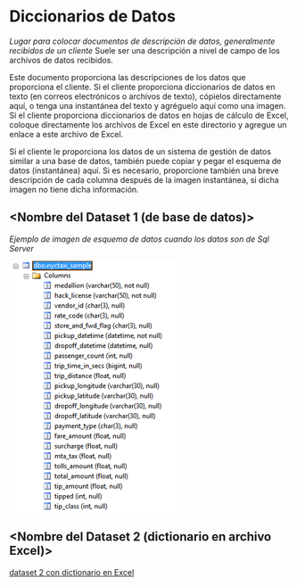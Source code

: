 # Diccionarios de Datos
_Lugar para colocar documentos de descripción de datos, generalmente recibidos de un cliente_
Suele ser una descripción a nivel de campo de los archivos de datos recibidos.

Este documento proporciona las descripciones de los datos que proporciona el cliente. Si el cliente proporciona diccionarios de datos en texto (en correos electrónicos o archivos de texto), cópielos directamente aquí, o tenga una instantánea del texto y agréguelo aquí como una imagen. Si el cliente proporciona diccionarios de datos en hojas de cálculo de Excel, coloque directamente los archivos de Excel en este directorio y agregue un enlace a este archivo de Excel.

Si el cliente le proporciona los datos de un sistema de gestión de datos similar a una base de datos, también puede copiar y pegar el esquema de datos (instantánea) aquí. Si es necesario, proporcione también una breve descripción de cada columna después de la imagen instantánea, si dicha imagen no tiene dicha información.

## <Nombre del Dataset 1 (de base de datos)\>

_Ejemplo de imagen de esquema de datos cuando los datos son de Sql Server_

![dataset 1 (de base de datos](data-dictionary-from-sql-table.png)

## <Nombre del Dataset 2 (dictionario en archivo Excel)\>

[dataset 2 con dictionario en Excel](Raw-Data-Dictionary.csv)
